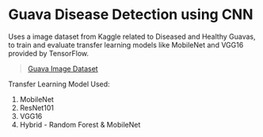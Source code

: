 # Guava Disease Detection using CNN
Uses a image dataset from Kaggle related to Diseased and Healthy Guavas, to train and evaluate transfer learning models like MobileNet and VGG16 provided by TensorFlow.

> [Guava Image Dataset](https://www.kaggle.com/datasets/asadullahgalib/guava-disease-dataset/data)

Transfer Learning Model Used:
1. MobileNet
2. ResNet101
3. VGG16
4. Hybrid - Random Forest & MobileNet
